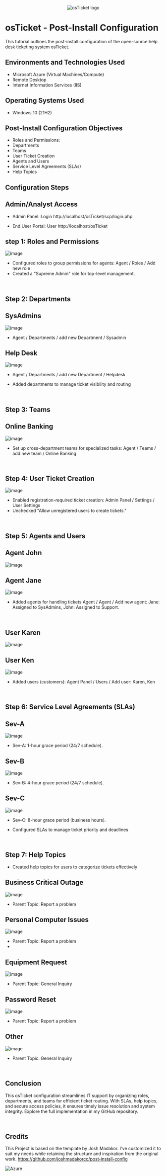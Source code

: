 <p align="center">
<img src="https://i.imgur.com/Clzj7Xs.png" alt="osTicket logo"/>
</p>

<h1>osTicket - Post-Install Configuration</h1>
This tutorial outlines the post-install configuration of the open-source help desk ticketing system osTicket.<br />


<h2>Environments and Technologies Used</h2>

- Microsoft Azure (Virtual Machines/Compute)
- Remote Desktop
- Internet Information Services (IIS)

<h2>Operating Systems Used </h2>

- Windows 10</b> (21H2)

<h2>Post-Install Configuration Objectives</h2>

- Roles and Permissions:
- Departments
- Teams
- User Ticket Creation
- Agents and Users
- Service Level Agreements (SLAs)
- Help Topics

<h2>Configuration Steps</h2>

<p>

<h2>Admin/Analyst Access</h2>

- Admin Panel: Login http://localhost/osTicket/scp/login.php

- End User Portal: User http://localhost/osTicket
  
## step 1: Roles and Permissions
![image](https://github.com/user-attachments/assets/ddc6d53f-6085-430c-9e18-38758195dda9)
</p>
<p>

- Configured roles to group permissions for agents: Agent / Roles / Add new role 
- Created a "Supreme Admin" role for top-level management.
</p>
<br />
  
## Step 2: Departments
## SysAdmins
![image](https://github.com/user-attachments/assets/27c00a89-d0f0-4325-b641-d3e1b864bdf1)
- Agent / Departments / add new Department / Sysadmin
  
## Help Desk
![image](https://github.com/user-attachments/assets/6f399d97-14f0-403e-8b7a-35b61b8032db)
- Agent / Departments / add new Department / Helpdesk
</p>
<p>
  
- Added departments to manage ticket visibility and routing
</p>
<br />

<p>
  
## Step 3: Teams 
## Online Banking
![image](https://github.com/user-attachments/assets/bcfb950d-307f-4bd2-a87d-40e1597b7860)
</p>
<p>

- Set up cross-department teams for specialized tasks: Agent / Teams / add new team / Online Banking
</p>
<br />

<p>
  
## Step 4: User Ticket Creation
![image](https://github.com/user-attachments/assets/6b2a7c1a-e87c-4443-8a82-96f91d3c6b8a)

</p>
<p>

- Enabled registration-required ticket creation: Admin Panel / Settings / User Settings
- Unchecked "Allow unregistered users to create tickets."
</p>
<br />
  
## Step 5: Agents and Users
## Agent John 
![image](https://github.com/user-attachments/assets/c82c036a-4fec-457e-92db-0859a13a7767)

## Agent Jane
![image](https://github.com/user-attachments/assets/f7c975e9-1239-41b3-b6f4-d40246a2564b)
</p>
<p>

- Added agents for handling tickets Agent / Agent / Add new agent:  Jane: Assigned to SysAdmins, John: Assigned to Support.
</p>
<br />

## User Karen
![image](https://github.com/user-attachments/assets/e8e375f3-4896-4723-895c-cff38c6f81dd)

## User Ken
![image](https://github.com/user-attachments/assets/3740c420-f13d-49e6-85a6-772e1dd3d9a8)
</p>
<p>
  
- Added users (customers): Agent Panel / Users / Add user: Karen, Ken
</p>
<br />

<p>
  
## Step 6: Service Level Agreements (SLAs)
## Sev-A
![image](https://github.com/user-attachments/assets/16dfdc00-bd9c-455c-9e64-c85b7846745f)
 - Sev-A: 1-hour grace period (24/7 schedule).
  
## Sev-B 
![image](https://github.com/user-attachments/assets/4dfa60c0-e36b-4c2a-891a-1ac4b6216ae1)
 - Sev-B: 4-hour grace period (24/7 schedule).
   
## Sev-C
![image](https://github.com/user-attachments/assets/abbee200-a614-45df-8705-371b6bb1219b)
- Sev-C: 8-hour grace period (business hours).
</p>
<p>
  
- Configured SLAs to manage ticket priority and deadlines

</p>
<br />

<p>
  
## Step 7: Help Topics
</p>
<p>
  
- Created help topics for users to categorize tickets effectively

## Business Critical Outage
![image](https://github.com/user-attachments/assets/1179a027-c7c7-47b6-b9af-2d4dc2c4fa72)
- Parent Topic: Report a problem
  
## Personal Computer Issues
![image](https://github.com/user-attachments/assets/818ee26c-10ef-4942-a54a-6e1a0bb7c268)
- Parent Topic: Report a problem
- 
## Equipment Request
![image](https://github.com/user-attachments/assets/683c7710-48f4-4013-8b12-095814be4298)
- Parent Topic: General Inquiry

## Password Reset
![image](https://github.com/user-attachments/assets/4f09ab04-112a-4fb8-8c59-331480d99d81)
- Parent Topic: Report a problem
  
## Other
![image](https://github.com/user-attachments/assets/f55411b9-6945-4787-b789-de0548b1da3b)
- Parent Topic: General Inquiry
</p>
<br />

<p>

## Conclusion
This osTicket configuration streamlines IT support by organizing roles, departments, and teams for efficient ticket routing. With SLAs, help topics, and secure access policies, it ensures timely issue resolution and system integrity. Explore the full implementation in my GitHub repository.
</p>
<br />

## Credits
This Project is based on the template by Josh Madakor. I've customized it to suit my needs while retaining the structure and inspiration from the original work. https://github.com/joshmadakorcc/post-install-config

![Azure](https://img.shields.io/badge/Azure-Cloud-blue)

